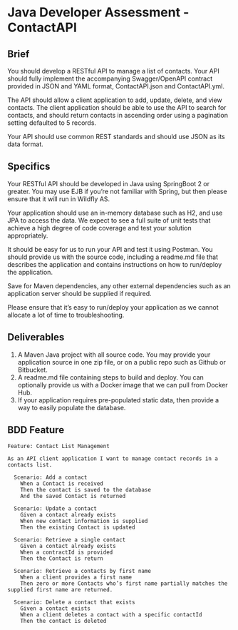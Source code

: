 # Java Developer Assessment - ContactAPI

## Brief
You should develop a RESTful API to manage a list of contacts. Your API should fully implement the accompanying Swagger/OpenAPI contract provided in JSON and YAML format, ContactAPI.json and ContactAPI.yml.

The API should allow a client application to add, update, delete, and view contacts. The client application should be able to use the API to search for contacts, and should return contacts in ascending order using a pagination setting defaulted to 5 records.

Your API should use common REST standards and should use JSON as its data format.

## Specifics
Your RESTful API should be developed in Java using SpringBoot 2 or greater. You may use EJB if you’re not familiar with Spring, but then please ensure that it will run in Wildfly AS.

Your application should use an in-memory database such as H2, and use JPA to access the data. We expect to see a full suite of unit tests that achieve a high degree of code coverage and test your solution appropriately.

It should be easy for us to run your API and test it using Postman. You should provide us with the source code, including a readme.md file that describes the application and contains instructions on how to run/deploy the application. 

Save for Maven dependencies, any other external dependencies such as an application server should be supplied if required. 

Please ensure that it’s easy to run/deploy your application as we cannot allocate a lot of time to troubleshooting.

## Deliverables
1.	A Maven Java project with all source code. You may provide your application source in one zip file, or on a public repo such as Github or Bitbucket.
2.	A readme.md file containing steps to build and deploy. You can optionally provide us with a Docker image that we can pull from Docker Hub.
3.	If your application requires pre-populated static data, then provide a way to easily populate the database.

## BDD Feature

```feature
Feature: Contact List Management

As an API client application I want to manage contact records in a contacts list.

  Scenario: Add a contact
    When a Contact is received
    Then the contact is saved to the database
    And the saved Contact is returned

  Scenario: Update a contact
    Given a contact already exists
    When new contact information is supplied
    Then the existing Contact is updated
	
  Scenario: Retrieve a single contact
    Given a contact already exists
    When a contractId is provided
    Then the Contact is return

  Scenario: Retrieve a contacts by first name
    When a client provides a first name
    Then zero or more Contacts who’s first name partially matches the supplied first name are returned.
	
  Scenario: Delete a contact that exists
    Given a contact exists
    When a client deletes a contact with a specific contactId
    Then the contact is deleted
```
